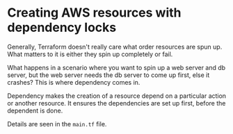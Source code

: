 # Creating AWS resources with dependency locks

Generally, Terraform doesn't really care what order resources are spun up. What matters to it is either they spin up completely or fail.

What happens in a scenario where you want to spin up a web server and db server, but the web server needs the db server to come up first, else it crashes? This is where dependency comes in.

Dependency makes the creation of a resource depend on a particular action or another resource. It ensures the dependencies are set up first, before the dependent is done.

Details are seen in the `main.tf` file.
